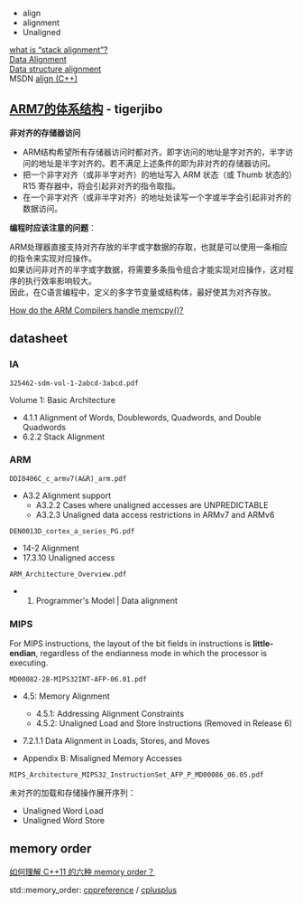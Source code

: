 - align  
- alignment  
- Unaligned  

[what is “stack alignment”?](https://stackoverflow.com/questions/672461/what-is-stack-alignment)  
[Data Alignment](http://www.songho.ca/misc/alignment/dataalign.html)  
[Data structure alignment](https://en.wikipedia.org/wiki/Data_structure_alignment)  
MSDN [align (C++)](https://msdn.microsoft.com/en-us/library/83ythb65.aspx)  

## [ARM7的体系结构](http://blog.csdn.net/tigerjibo/article/details/6127026) - tigerjibo
**非对齐的存储器访问**

- ARM结构希望所有存储器访问时都对齐。即字访问的地址是字对齐的，半字访问的地址是半字对齐的。若不满足上述条件的即为非对齐的存储器访问。  
- 把一个非字对齐（或非半字对齐）的地址写入 ARM 状态（或 Thumb 状态的）R15 寄存器中，将会引起非对齐的指令取指。  
- 在一个非字对齐（或非半字对齐）的地址处读写一个字或半字会引起非对齐的数据访问。

**编程时应该注意的问题**：

ARM处理器直接支持对齐存放的半字或字数据的存取，也就是可以使用一条相应的指令来实现对应操作。  
如果访问非对齐的半字或字数据，将需要多条指令组合才能实现对应操作，这对程序的执行效率影响较大。  
因此，在C语言编程中，定义的多字节变量或结构体，最好使其为对齐存放。  

[How do the ARM Compilers handle memcpy()?](http://infocenter.arm.com/help/index.jsp?topic=/com.arm.doc.faqs/ka3934.html)

## datasheet
### IA
`325462-sdm-vol-1-2abcd-3abcd.pdf`

Volume 1: Basic Architecture

- 4.1.1 Alignment of Words, Doublewords, Quadwords, and Double Quadwords  
- 6.2.2 Stack Alignment  

### ARM
`DDI0406C_c_armv7(A&R)_arm.pdf`

- A3.2 Alignment support  
	- A3.2.2 Cases where unaligned accesses are UNPREDICTABLE  
	- A3.2.3 Unaligned data access restrictions in ARMv7 and ARMv6  

`DEN0013D_cortex_a_series_PG.pdf`

- 14-2 Alignment 
- 17.3.10 Unaligned access  

`ARM_Architecture_Overview.pdf`

- 1. Programmer's Model | Data alignment

### MIPS
For MIPS instructions, the layout of the bit fields in instructions is **little-endian**, regardless of the endianness mode in which the processor is executing.

`MD00082-2B-MIPS32INT-AFP-06.01.pdf`

- 4.5: Memory Alignment  
	- 4.5.1: Addressing Alignment Constraints  
	- 4.5.2: Unaligned Load and Store Instructions (Removed in Release 6)  

- 7.2.1.1 Data Alignment in Loads, Stores, and Moves  
- Appendix B: Misaligned Memory Accesses  

`MIPS_Architecture_MIPS32_InstructionSet_AFP_P_MD00086_06.05.pdf`

未对齐的加载和存储操作展开序列：

- Unaligned Word Load  
- Unaligned Word Store  

## memory order
[如何理解 C++11 的六种 memory order？](https://www.zhihu.com/question/24301047)

std::memory_order: [cppreference](http://en.cppreference.com/w/cpp/atomic/memory_order) / [cplusplus](http://www.cplusplus.com/reference/atomic/memory_order/)  
